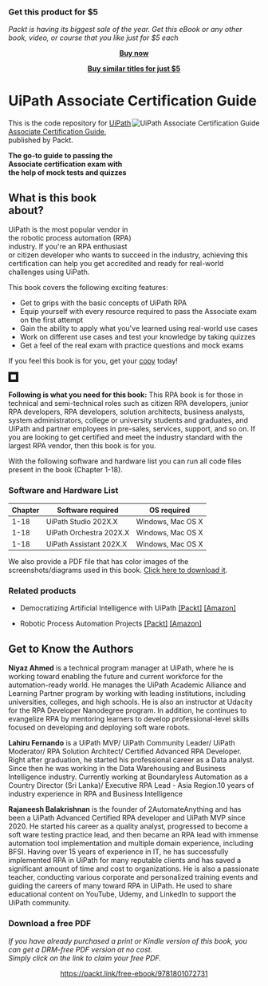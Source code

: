 
### Get this product for $5

<i>Packt is having its biggest sale of the year. Get this eBook or any other book, video, or course that you like just for $5 each</i>


<b><p align='center'>[Buy now](https://packt.link/9781801072731)</p></b>


<b><p align='center'>[Buy similar titles for just $5](https://subscription.packtpub.com/search)</p></b>


# UiPath Associate Certification Guide

<a href="https://www.packtpub.com/product/uipath-associate-certification-guide/97818010727316?utm_source=github&utm_medium=repository&utm_campaign=97818010727316"><img src="https://static.packt-cdn.com/products/9781801072731/cover/smaller" alt="UiPath Associate Certification Guide" height="256px" align="right"></a>

This is the code repository for [UiPath Associate Certification Guide](https://www.packtpub.com/product/uipath-associate-certification-guide/97818010727316?utm_source=github&utm_medium=repository&utm_campaign=97818010727316), published by Packt.

**The go-to guide to passing the Associate certification exam with the help of mock tests and quizzes**

## What is this book about?
UiPath is the most popular vendor in the robotic process automation (RPA) industry. If you're an RPA enthusiast or citizen developer who wants to succeed in the industry, achieving this certification can help you get accredited and ready for real-world challenges using UiPath.

This book covers the following exciting features:
* Get to grips with the basic concepts of UiPath RPA
* Equip yourself with every resource required to pass the Associate exam on the first attempt
* Gain the ability to apply what you've learned using real-world use cases
* Work on different use cases and test your knowledge by taking quizzes
* Get a feel of the real exam with practice questions and mock exams

If you feel this book is for you, get your [copy](https://www.amazon.com/dp/1801072736) today!

<a href="https://www.packtpub.com/?utm_source=github&utm_medium=banner&utm_campaign=GitHubBanner"><img src="https://raw.githubusercontent.com/PacktPublishing/GitHub/master/GitHub.png" 
alt="https://www.packtpub.com/" border="5" /></a>


**Following is what you need for this book:**
This RPA book is for those in technical and semi-technical roles such as citizen RPA developers, junior RPA developers, RPA developers, solution architects, business analysts, system administrators, college or university students and graduates, and UiPath and partner employees in pre-sales, services, support, and so on. If you are looking to get certified and meet the industry standard with the largest RPA vendor, then this book is for you.

With the following software and hardware list you can run all code files present in the book (Chapter 1-18).

### Software and Hardware List

| Chapter  | Software required                   | OS required                        |
| -------- | ------------------------------------| -----------------------------------|
| 1-18        | UiPath Studio 202X.X                   | Windows, Mac OS X |
| 1-18        | UiPath Orchestra 202X.X            | Windows, Mac OS X |
| 1-18      | UiPath Assistant 202X.X            | Windows, Mac OS X |


We also provide a PDF file that has color images of the screenshots/diagrams used in this book. [Click here to download it](https://packt.link/cUh7K).

### Related products <Other books you may enjoy>
* Democratizing Artificial Intelligence with UiPath [[Packt]](https://www.packtpub.com/product/democratizing-artificial-intelligence-with-uipath/9781801817653?utm_source=github&utm_medium=repository&utm_campaign=9781801817653) [[Amazon]](https://www.amazon.com/dp/1801817650)

* Robotic Process Automation Projects [[Packt]](https://www.packtpub.com/product/robotic-process-automation-projects/9781839217357?utm_source=github&utm_medium=repository&utm_campaign=9781839217357) [[Amazon]](https://www.amazon.com/dp/1839217359)

## Get to Know the Authors
**Niyaz Ahmed**
is a technical program manager at UiPath, where he is working toward enabling the future and current workforce for the automation-ready world. He manages the UiPath Academic Alliance and Learning Partner program by working with leading institutions, including universities, colleges, and high schools. He is also an instructor at Udacity for the RPA Developer Nanodegree program. In addition, he continues to evangelize RPA by mentoring learners to develop professional-level skills focused on developing and deploying soft ware robots.

**Lahiru Fernando**
is a UiPath MVP/ UiPath Community Leader/ UiPath Moderator/ RPA Solution Architect/ Certified Advanced RPA Developer. Right after graduation, he started his professional career as a Data analyst. Since then he was working in the Data Warehousing and Business Intelligence industry. Currently working at Boundaryless Automation as a Country Director (Sri Lanka)/ Executive RPA Lead - Asia Region.10 years of industry experience in RPA and Business Intelligence

**Rajaneesh Balakrishnan**
is the founder of 2AutomateAnything and has been a UiPath Advanced Certified RPA developer and UiPath MVP since 2020. He started his career as a quality analyst, progressed to become a soft ware testing practice lead, and then became an RPA lead with immense automation tool implementation and multiple domain experience, including BFSI. Having over 15 years of experience in IT, he has successfully implemented RPA in UiPath for many reputable clients and has saved a significant amount of time and cost to organizations. He is also a passionate teacher, conducting various corporate and personalized training events and guiding the careers of many toward RPA in UiPath. He used to share educational content on YouTube, Udemy, and LinkedIn to support the UiPath community.
### Download a free PDF

 <i>If you have already purchased a print or Kindle version of this book, you can get a DRM-free PDF version at no cost.<br>Simply click on the link to claim your free PDF.</i>
<p align="center"> <a href="https://packt.link/free-ebook/9781801072731">https://packt.link/free-ebook/9781801072731 </a> </p>
